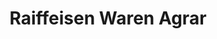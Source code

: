 ---
title: "Raiffeisen Waren Agrar"
url: /muehlhausen/raiffeisen-waren-agrar/
shop: Landwirtschaftlich
---